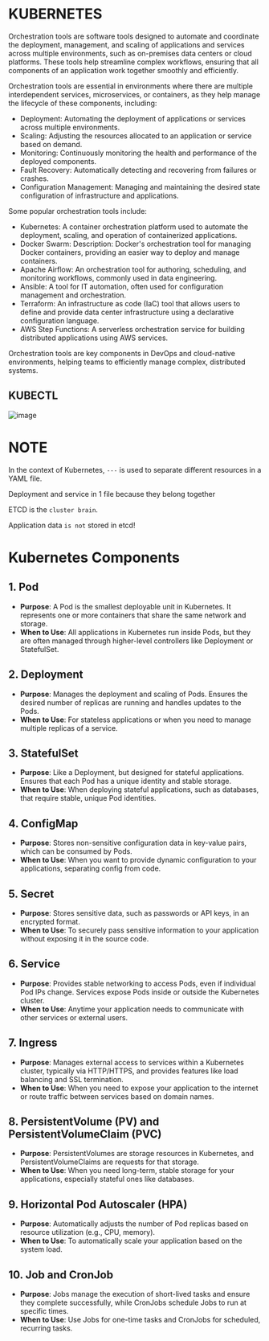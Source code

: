 # KUBERNETES
Orchestration tools are software tools designed to automate and coordinate the deployment, management, and scaling of applications and services across multiple environments, such as on-premises data centers or cloud platforms. These tools help streamline complex workflows, ensuring that all components of an application work together smoothly and efficiently.

Orchestration tools are essential in environments where there are multiple interdependent services, microservices, or containers, as they help manage the lifecycle of these components, including:

+ Deployment: Automating the deployment of applications or services across multiple environments.
+ Scaling: Adjusting the resources allocated to an application or service based on demand.
+ Monitoring: Continuously monitoring the health and performance of the deployed components.
+ Fault Recovery: Automatically detecting and recovering from failures or crashes.
+ Configuration Management: Managing and maintaining the desired state configuration of infrastructure and applications.

Some popular orchestration tools include:

+ Kubernetes: A container orchestration platform used to automate the deployment, scaling, and operation of containerized applications.
+ Docker Swarm: Description: Docker's orchestration tool for managing Docker containers, providing an easier way to deploy and manage containers.
+ Apache Airflow: An orchestration tool for authoring, scheduling, and monitoring workflows, commonly used in data engineering.
+ Ansible: A tool for IT automation, often used for configuration management and orchestration.
+ Terraform: An infrastructure as code (IaC) tool that allows users to define and provide data center infrastructure using a declarative configuration language.
+ AWS Step Functions: A serverless orchestration service for building distributed applications using AWS services.

Orchestration tools are key components in DevOps and cloud-native environments, helping teams to efficiently manage complex, distributed systems.
## KUBECTL
![image](https://github.com/user-attachments/assets/6455d829-66e8-4fd7-98a2-07c8feeb4861)

# NOTE
In the context of Kubernetes, `---` is used to separate different resources in a YAML file.

Deployment and service in 1 file because they belong together

ETCD is the `cluster brain`.

Application data `is not` stored in etcd!

# Kubernetes Components
## 1. Pod
- **Purpose**: A Pod is the smallest deployable unit in Kubernetes. It represents one or more containers that share the same network and storage.
- **When to Use**: All applications in Kubernetes run inside Pods, but they are often managed through higher-level controllers like Deployment or StatefulSet.

## 2. Deployment
- **Purpose**: Manages the deployment and scaling of Pods. Ensures the desired number of replicas are running and handles updates to the Pods.
- **When to Use**: For stateless applications or when you need to manage multiple replicas of a service.

## 3. StatefulSet
- **Purpose**: Like a Deployment, but designed for stateful applications. Ensures that each Pod has a unique identity and stable storage.
- **When to Use**: When deploying stateful applications, such as databases, that require stable, unique Pod identities.

## 4. ConfigMap
- **Purpose**: Stores non-sensitive configuration data in key-value pairs, which can be consumed by Pods.
- **When to Use**: When you want to provide dynamic configuration to your applications, separating config from code.

## 5. Secret
- **Purpose**: Stores sensitive data, such as passwords or API keys, in an encrypted format.
- **When to Use**: To securely pass sensitive information to your application without exposing it in the source code.

## 6. Service
- **Purpose**: Provides stable networking to access Pods, even if individual Pod IPs change. Services expose Pods inside or outside the Kubernetes cluster.
- **When to Use**: Anytime your application needs to communicate with other services or external users.

## 7. Ingress
- **Purpose**: Manages external access to services within a Kubernetes cluster, typically via HTTP/HTTPS, and provides features like load balancing and SSL termination.
- **When to Use**: When you need to expose your application to the internet or route traffic between services based on domain names.

## 8. PersistentVolume (PV) and PersistentVolumeClaim (PVC)
- **Purpose**: PersistentVolumes are storage resources in Kubernetes, and PersistentVolumeClaims are requests for that storage.
- **When to Use**: When you need long-term, stable storage for your applications, especially stateful ones like databases.

## 9. Horizontal Pod Autoscaler (HPA)
- **Purpose**: Automatically adjusts the number of Pod replicas based on resource utilization (e.g., CPU, memory).
- **When to Use**: To automatically scale your application based on the system load.

## 10. Job and CronJob
- **Purpose**: Jobs manage the execution of short-lived tasks and ensure they complete successfully, while CronJobs schedule Jobs to run at specific times.
- **When to Use**: Use Jobs for one-time tasks and CronJobs for scheduled, recurring tasks.

